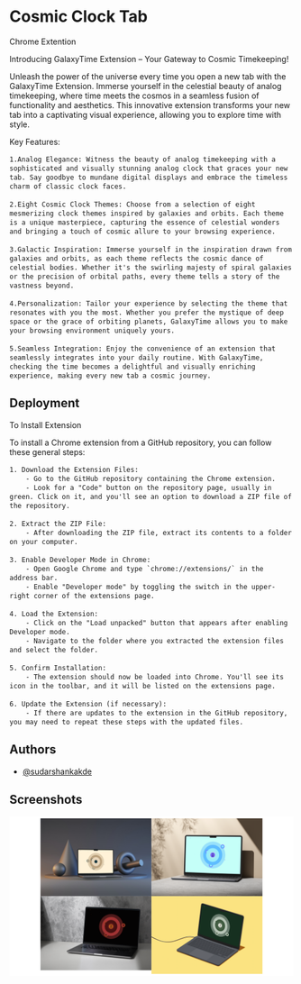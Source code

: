 
# Cosmic Clock Tab

Chrome Extention  


Introducing GalaxyTime Extension – Your Gateway to Cosmic Timekeeping!

Unleash the power of the universe every time you open a new tab with the GalaxyTime Extension. Immerse yourself in the celestial beauty of analog timekeeping, where time meets the cosmos in a seamless fusion of functionality and aesthetics. This innovative extension transforms your new tab into a captivating visual experience, allowing you to explore time with style.

Key Features:

    1.Analog Elegance: Witness the beauty of analog timekeeping with a sophisticated and visually stunning analog clock that graces your new tab. Say goodbye to mundane digital displays and embrace the timeless charm of classic clock faces.

    2.Eight Cosmic Clock Themes: Choose from a selection of eight mesmerizing clock themes inspired by galaxies and orbits. Each theme is a unique masterpiece, capturing the essence of celestial wonders and bringing a touch of cosmic allure to your browsing experience.

    3.Galactic Inspiration: Immerse yourself in the inspiration drawn from galaxies and orbits, as each theme reflects the cosmic dance of celestial bodies. Whether it's the swirling majesty of spiral galaxies or the precision of orbital paths, every theme tells a story of the vastness beyond.

    4.Personalization: Tailor your experience by selecting the theme that resonates with you the most. Whether you prefer the mystique of deep space or the grace of orbiting planets, GalaxyTime allows you to make your browsing environment uniquely yours.

    5.Seamless Integration: Enjoy the convenience of an extension that seamlessly integrates into your daily routine. With GalaxyTime, checking the time becomes a delightful and visually enriching experience, making every new tab a cosmic journey.

## Deployment

To Install Extension 

To install a Chrome extension from a GitHub repository, you can follow these general steps:

    1. Download the Extension Files:
        - Go to the GitHub repository containing the Chrome extension.
        - Look for a "Code" button on the repository page, usually in green. Click on it, and you'll see an option to download a ZIP file of the repository.

    2. Extract the ZIP File:
        - After downloading the ZIP file, extract its contents to a folder on your computer.

    3. Enable Developer Mode in Chrome:
        - Open Google Chrome and type `chrome://extensions/` in the address bar.
        - Enable "Developer mode" by toggling the switch in the upper-right corner of the extensions page.

    4. Load the Extension:
        - Click on the "Load unpacked" button that appears after enabling Developer mode.
        - Navigate to the folder where you extracted the extension files and select the folder.

    5. Confirm Installation:
        - The extension should now be loaded into Chrome. You'll see its icon in the toolbar, and it will be listed on the extensions page.

    6. Update the Extension (if necessary):
        - If there are updates to the extension in the GitHub repository, you may need to repeat these steps with the updated files.




## Authors


- [@sudarshankakde](https://www.github.com/sudarshankakde)


## Screenshots

![App Screenshot](/temp.png)

